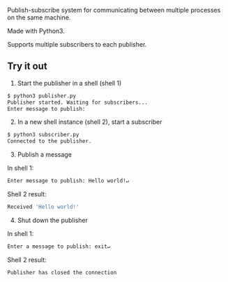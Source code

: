 Publish-subscribe system for communicating between multiple processes on the same machine.

Made with Python3.

Supports multiple subscribers to each publisher.

## Try it out

1. Start the publisher in a shell (shell 1)

```bash
$ python3 publisher.py
Publisher started. Waiting for subscribers...
Enter message to publish:
```

2. In a new shell instance (shell 2), start a subscriber

```bash
$ python3 subscriber.py
Connected to the publisher.
```

3. Publish a message

In shell 1:

```bash
Enter message to publish: Hello world!↵
```

Shell 2 result:

```bash
Received 'Hello world!'
```

4. Shut down the publisher

In shell 1:

```bash
Enter a message to publish: exit↵
```

Shell 2 result:

```bash
Publisher has closed the connection
```
